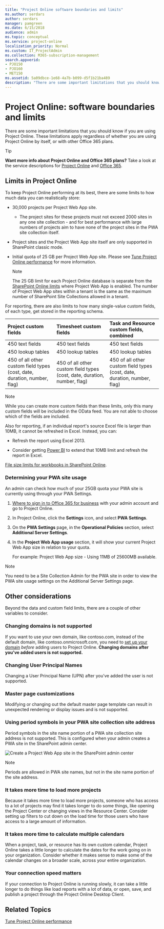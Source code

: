 ```yaml
---
title: "Project Online software boundaries and limits"
ms.author: serdars
author: serdars
manager: pamgreen
ms.date: 6/15/2018
audience: admin
ms.topic: conceptual
ms.service: project-online
localization_priority: Normal
ms.custom: IT_ProjectAdmin
ms.collection: M365-subscription-management
search.appverid:
- PJO150
- PJO160
- MET150
ms.assetid: 5a09dbce-1e68-4a7b-b099-d5f1b21ba489
description: "There are some important limitations that you should know if you are using Project Online. These limitations apply regardless of whether you are using Project Online by itself, or with other Office 365 plans."
---
```


# Project Online: software boundaries and limits

  
There are some important limitations that you should know if you are using Project Online. These limitations apply regardless of whether you are using Project Online by itself, or with other Office 365 plans.
  
> [!TIP]
> **Want more info about Project Online and Office 365 plans?** Take a look at the service descriptions for [Project Online](https://technet.microsoft.com/library/project-online-service-description.aspx) and [Office 365](https://technet.microsoft.com/library/office-365-platform-service-description.aspx). 
  
## Limits in Project Online

To keep Project Online performing at its best, there are some limits to how much data you can realistically store:
  
- 30,000 projects per Project Web App site.
    
  - The project sites for these projects must not exceed 2000 sites in any one site collection - and for best performance with large numbers of projects aim to have none of the project sites in the PWA site collection itself.
  
- Project sites and the Project Web App site itself are only supported in SharePoint classic mode.
    
- ﻿Initial quota of 25 GB per Project Web App site. Please see [Tune Project Online performance](tune-project-online-performance.md) for more information. 
    
    > [!NOTE]
    > The 25 GB limit for each Project Online database is separate from the [SharePoint Online limits](https://support.office.com/article/8f34ff47-b749-408b-abc0-b605e1f6d498) where Project Web App is enabled. The number of Project Web App sites within a tenant is the same as the maximum number of SharePoint Site Collections allowed in a tenant. 
  
For reporting, there are also limits to how many single-value custom fields, of each type, get stored in the reporting schema.
  
|**Project custom fields**|**Timesheet custom fields**|**Task and Resource custom fields, combined**|
|:-----|:-----|:-----|
|450 text fields  <br/> |450 text fields  <br/> |450 text fields  <br/> |
|450 lookup tables  <br/> |450 lookup tables  <br/> |450 lookup tables  <br/> |
|450 of all other custom field types (cost, date, duration, number, flag)  <br/> |450 of all other custom field types (cost, date, duration, number, flag)  <br/> |450 of all other custom field types (cost, date, duration, number, flag)  <br/> |
   
> [!NOTE]
> While you can create more custom fields than these limits, only this many custom fields will be included in the OData feed. You are not able to choose which of the fields are included. 
  
Also for reporting, if an individual report's source Excel file is larger than 10MB, it cannot be refreshed in Excel. Instead, you can:
  
- Refresh the report using Excel 2013.
    
- Consider getting [Power BI](https://powerbi.microsoft.com/en-us/) to extend that 10MB limit and refresh the report in Excel. 
    
[File size limits for workbooks in SharePoint Online](https://support.office.com/article/9e5bc6f8-018f-415a-b890-5452687b325e).
  
### Determining your PWA site usage

An admin can check how much of your 25GB quota your PWA site is currently using through your PWA Settings. 
  
1. [Where to sign in to Office 365 for business](https://support.office.com/article/e9eb7d51-5430-4929-91ab-6157c5a050b4) with your admin account and go to Project Online. 
    
2. In Project Online, click the **Settings** icon, and select **PWA Settings**.
    
3. On the **PWA Settings** page, in the **Operational Policies** section, select **Additional Server Settings**. 
    
4. In the **Project Web App usage** section, it will show your current Project Web App size in relation to your quota. 
    
    For example: Project Web App size - Using 11MB of 25600MB available.
    
> [!NOTE]
> You need to be a Site Collection Admin for the PWA site in order to view the PWA site usage settings on the Additional Server Settings page. 
  
## Other considerations

Beyond the data and custom field limits, there are a couple of other variables to consider.
  
### Changing domains is not supported

If you want to use your own domain, like contoso.com, instead of the default domain, like contoso.onmicrosoft.com, you need to [set up your domain](https://support.office.com/article/d6eed598-2060-4fbe-ad5c-d8263b69722f) *before*  adding users to Project Online. **Changing domains after you've added users is not supported.**

### Changing User Principal Names

Changing a User Principal Name (UPN) after you’ve added the user is not supported.

### Master page customizations
Modifying or changing out the default master page template can result in unexpected rendering or display issues and is not supported. 

### Using period symbols in your PWA site collection site address

Period symbols in the site name portion of a PWA site collection site address is not supported.  This is configured when your admin creates a PWA site in the SharePoint admin center.

![Create a Project Web App site in the SharePoint admin center](media/createPWASite.png)

> [!NOTE]
> Periods are allowed in PWA site names, but not in the site name portion of the site address. 
 
### It takes more time to load more projects

Because it takes more time to load more projects, someone who has access to a lot of projects may find it takes longer to do some things, like opening the Project Center or changing views in the Resource Center. Consider setting up filters to cut down on the load time for those users who have access to a large amount of information.
  
### It takes more time to calculate multiple calendars

When a project, task, or resource has its own custom calendar, Project Online takes a little longer to calculate the dates for the work going on in your organization. Consider whether it makes sense to make some of the calendar changes on a broader scale, across your entire organization.
  
### Your connection speed matters

If your connection to Project Online is running slowly, it can take a little longer to do things like load reports with a lot of data, or open, save, and publish a project through the Project Online Desktop Client.
  
## Related Topics

[Tune Project Online performance](tune-project-online-performance.md)
  
